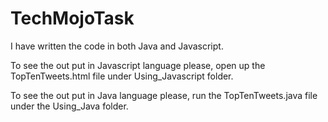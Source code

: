 # TechMojoTask


I have written the code in both Java and Javascript.

To see the out put in  Javascript language please, open up the TopTenTweets.html file under Using_Javascript folder.

To see the out put in Java language please, run the TopTenTweets.java file under the Using_Java folder.

